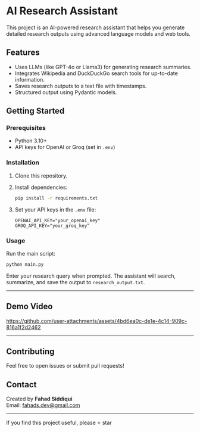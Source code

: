 # AI Research Assistant

This project is an AI-powered research assistant that helps you generate detailed research outputs using advanced language models and web tools.

## Features

- Uses LLMs (like GPT-4o or Llama3) for generating research summaries.
- Integrates Wikipedia and DuckDuckGo search tools for up-to-date information.
- Saves research outputs to a text file with timestamps.
- Structured output using Pydantic models.

## Getting Started

### Prerequisites

- Python 3.10+
- API keys for OpenAI or Groq (set in `.env`)

### Installation

1. Clone this repository.
2. Install dependencies:

    ```sh
    pip install -r requirements.txt
    ```

3. Set your API keys in the `.env` file:

    ```
    OPENAI_API_KEY="your_openai_key"
    GROQ_API_KEY="your_groq_key"
    ```

### Usage

Run the main script:

```sh
python main.py
```

Enter your research query when prompted. The assistant will search, summarize, and save the output to `research_output.txt`.

---

## Demo Video


https://github.com/user-attachments/assets/4bd6ea0c-de1e-4c14-909c-816a1f2d2462



---

## Contributing

Feel free to open issues or submit pull requests!

## Contact

Created by **Fahad Siddiqui**  
Email: fahads.dev@gmail.com

---

If you find this project useful, please ⭐️ star
